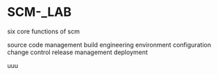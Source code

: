 # SCM-_LAB


six core functions of scm

source code management
build engineering
environment configuration
change control
release management
deployment

uuu
